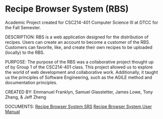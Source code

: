 # Recipe Browser System (RBS)

Academic Project created for CSC214-401 Computer Science III at DTCC for the Fall Semester.

DESCRIPTION:
RBS is a web application designed for the distribution of recipes. Users can create an account to become a customer of the RBS. Customers can favorite, like, and create their own recipes to be uploaded (locally) to the RBS.

PURPOSE: The purpose of the RBS was a collaborative project thought up of by Group 1 of the CSC214-401 class. This project allowed us to explore the world of web development and collaborative work. Additionally, it taught us the principles of Software Engineering, such as the AGILE method and documentation principles.

CREATED BY:
Emmanuel Franklyn, Samuel Glasstetter, James Lowe, Tony Zhang, & Jeff Zheng

DOCUMENTS:
[Recipe Browser System SRS](https://docs.google.com/document/d/16OOwDITo6ozv7ttNLcB5gN7p4DDLII5_kROiPpVG-ac/edit?usp=sharing)
[Recipe Browser System User Manual](https://docs.google.com/document/d/1b_vMY5K3AbCgYUr8ySAi6UXerbxVcKA7yHY2BOKmz_o/edit?usp=sharing)